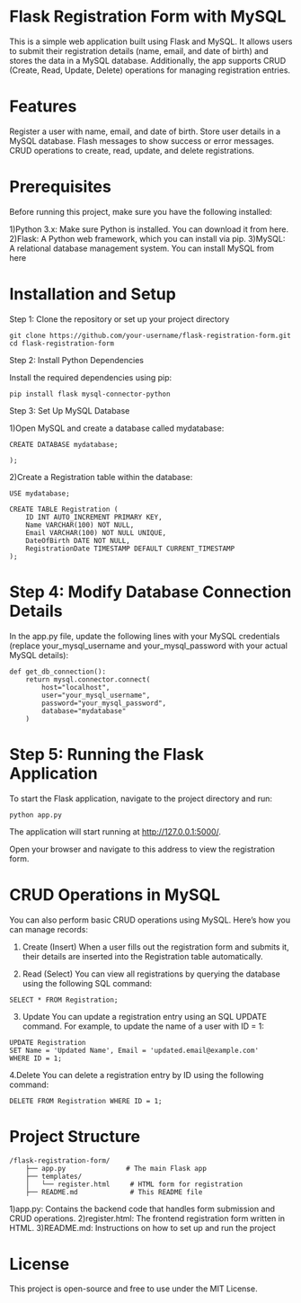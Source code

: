 # Flask Registration Form with MySQL

This is a simple web application built using Flask and MySQL. It allows users to submit their registration details (name, email, and date of birth) and stores the data in a MySQL database. Additionally, the app supports CRUD (Create, Read, Update, Delete) operations for managing registration entries.

# Features
Register a user with name, email, and date of birth.
Store user details in a MySQL database.
Flash messages to show success or error messages.
CRUD operations to create, read, update, and delete registrations.

# Prerequisites
Before running this project, make sure you have the following installed:

1)Python 3.x: Make sure Python is installed. You can download it from here.
2)Flask: A Python web framework, which you can install via pip.
3)MySQL: A relational database management system. You can install MySQL from here

# Installation and Setup

Step 1: Clone the repository or set up your project directory
```
git clone https://github.com/your-username/flask-registration-form.git
cd flask-registration-form 
```
Step 2: Install Python Dependencies

Install the required dependencies using pip:
```
pip install flask mysql-connector-python
```

Step 3: Set Up MySQL Database

1)Open MySQL and create a database called mydatabase:

```
CREATE DATABASE mydatabase;

);
```
2)Create a Registration table within the database:
```
USE mydatabase;

CREATE TABLE Registration (
    ID INT AUTO_INCREMENT PRIMARY KEY,
    Name VARCHAR(100) NOT NULL,
    Email VARCHAR(100) NOT NULL UNIQUE,
    DateOfBirth DATE NOT NULL,
    RegistrationDate TIMESTAMP DEFAULT CURRENT_TIMESTAMP
);

```

# Step 4: Modify Database Connection Details

In the app.py file, update the following lines with your MySQL credentials (replace your_mysql_username and your_mysql_password with your actual MySQL details):
```
def get_db_connection():
    return mysql.connector.connect(
        host="localhost",
        user="your_mysql_username",
        password="your_mysql_password",
        database="mydatabase"
    )

```
# Step 5: Running the Flask Application

To start the Flask application, navigate to the project directory and run:

```
python app.py

```
The application will start running at http://127.0.0.1:5000/.

Open your browser and navigate to this address to view the registration form.

# CRUD Operations in MySQL

You can also perform basic CRUD operations using MySQL. Here’s how you can manage records:

1. Create (Insert)
When a user fills out the registration form and submits it, their details are inserted into the Registration table automatically.

2. Read (Select)
You can view all registrations by querying the database using the following SQL command:

```
SELECT * FROM Registration;
```
3. Update
You can update a registration entry using an SQL UPDATE command. For example, to update the name of a user with ID = 1:
```
UPDATE Registration
SET Name = 'Updated Name', Email = 'updated.email@example.com'
WHERE ID = 1;
```
4.Delete
You can delete a registration entry by ID using the following command:
```
DELETE FROM Registration WHERE ID = 1;
```

# Project Structure
```
/flask-registration-form/
    ├── app.py               # The main Flask app
    ├── templates/
    │   └── register.html     # HTML form for registration
    ├── README.md             # This README file
```
1)app.py: Contains the backend code that handles form submission and CRUD operations.
2)register.html: The frontend registration form written in HTML.
3)README.md: Instructions on how to set up and run the project

# License

This project is open-source and free to use under the MIT License.
